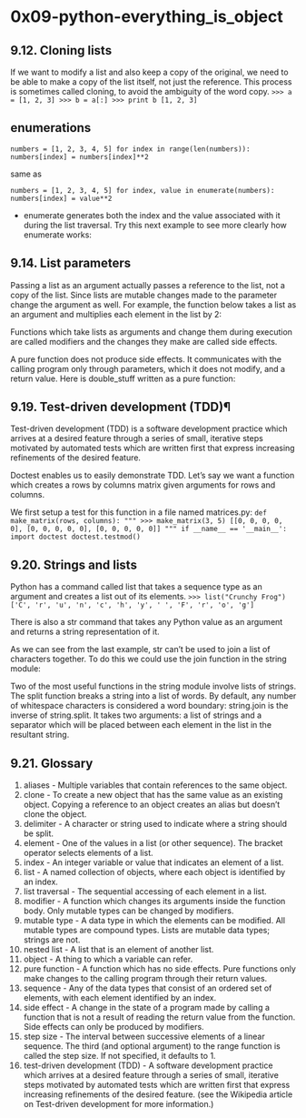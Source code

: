 # 0x09-python-everything_is_object

## 9.12. Cloning lists

If we want to modify a list and also keep a copy of the original, we need to be able to make a copy of the list itself, not just the reference. This process is sometimes called cloning, to avoid the ambiguity of the word copy.
`>>> a = [1, 2, 3] >>> b = a[:] >>> print b
[1, 2, 3]`

## enumerations

`numbers = [1, 2, 3, 4, 5]
for index in range(len(numbers)):
    numbers[index] = numbers[index]**2`

same as

`numbers = [1, 2, 3, 4, 5]
for index, value in enumerate(numbers):
    numbers[index] = value**2`

- enumerate generates both the index and the value associated with it during the list traversal. Try this next example to see more clearly how enumerate works:

## 9.14. List parameters

Passing a list as an argument actually passes a reference to the list, not a copy of the list. Since lists are mutable changes made to the parameter change the argument as well. For example, the function below takes a list as an argument and multiplies each element in the list by 2:

Functions which take lists as arguments and change them during execution are called modifiers and the changes they make are called side effects.

A pure function does not produce side effects. It communicates with the calling program only through parameters, which it does not modify, and a return value. Here is double_stuff written as a pure function:

## 9.19. Test-driven development (TDD)¶

Test-driven development (TDD) is a software development practice which arrives at a desired feature through a series of small, iterative steps motivated by automated tests which are written first that express increasing refinements of the desired feature.

Doctest enables us to easily demonstrate TDD. Let’s say we want a function which creates a rows by columns matrix given arguments for rows and columns.

We first setup a test for this function in a file named matrices.py:
`def make_matrix(rows, columns):
    """
      >>> make_matrix(3, 5)
      [[0, 0, 0, 0, 0], [0, 0, 0, 0, 0], [0, 0, 0, 0, 0]]
    """
if __name__ == '__main__':
    import doctest
    doctest.testmod()`

## 9.20. Strings and lists

Python has a command called list that takes a sequence type as an argument and creates a list out of its elements.
`>>> list("Crunchy Frog")
['C', 'r', 'u', 'n', 'c', 'h', 'y', ' ', 'F', 'r', 'o', 'g']`

There is also a str command that takes any Python value as an argument and returns a string representation of it.

As we can see from the last example, str can’t be used to join a list of characters together. To do this we could use the join function in the string module:

Two of the most useful functions in the string module involve lists of strings. The split function breaks a string into a list of words. By default, any number of whitespace characters is considered a word boundary:
string.join is the inverse of string.split. It takes two arguments: a list of strings and a separator which will be placed between each element in the list in the resultant string.

## 9.21. Glossary

1. aliases -
Multiple variables that contain references to the same object.
2. clone -
To create a new object that has the same value as an existing object. Copying a reference to an object creates an alias but doesn’t clone the object.
3. delimiter -
A character or string used to indicate where a string should be split.
4. element -
One of the values in a list (or other sequence). The bracket operator selects elements of a list.
5. index -
An integer variable or value that indicates an element of a list.
6. list -
A named collection of objects, where each object is identified by an index.
7. list traversal -
The sequential accessing of each element in a list.
8. modifier -
A function which changes its arguments inside the function body. Only mutable types can be changed by modifiers.
9. mutable type -
A data type in which the elements can be modified. All mutable types are compound types. Lists are mutable data types; strings are not.
10. nested list -
A list that is an element of another list.
11. object -
A thing to which a variable can refer.
12. pure function -
A function which has no side effects. Pure functions only make changes to the calling program through their return values.
13. sequence -
Any of the data types that consist of an ordered set of elements, with each element identified by an index.
14. side effect -
A change in the state of a program made by calling a function that is not a result of reading the return value from the function. Side effects can only be produced by modifiers.
15. step size -
The interval between successive elements of a linear sequence. The third (and optional argument) to the range function is called the step size. If not specified, it defaults to 1.
16. test-driven development (TDD) -
A software development practice which arrives at a desired feature through a series of small, iterative steps motivated by automated tests which are written first that express increasing refinements of the desired feature. (see the Wikipedia article on Test-driven development for more information.)

